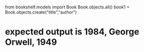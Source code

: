 from bookshelf.models import Book
Book.objects.all()
book1 = Book.objects.create("title","author")

# expected output is 1984, George Orwell, 1949
